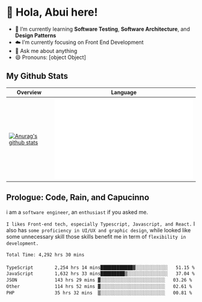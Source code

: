 # 👋 Hola, Abui here!

- 🌱 I’m currently learning **Software Testing**, **Software Architecture**, and **Design Patterns**
- ☁️ I’m currently focusing on Front End Development
- 💬 Ask me about anything
- 😄 Pronouns: [object Object]

## My Github Stats

| Overview | Language |
| --- | --- |
|[![Anurag's github stats](https://github-readme-stats.vercel.app/api?username=abui-am&count_private=true)](https://github.com/anuraghazra/github-readme-stats)|![Language](https://raw.githubusercontent.com/abui-am/stats/c6455f656dfce7acd3951e5ec5b25d72af0b2ee3/generated/languages.svg)|

## Prologue: Code, Rain, and Capucinno
i am a `software engineer`, an `enthusiast` if you asked me. 

`I likes Front-end tech, especially Typescript, Javascript, and React.` I also has `some proficiency in UI/UX and graphic design`, while looked like some unnecessary skill those skills benefit me in term of `flexibility in development.`


<!--START_SECTION:waka-->

```txt
Total Time: 4,292 hrs 30 mins

TypeScript        2,254 hrs 14 mins████████████▓░░░░░░░░░░░░   51.15 %
JavaScript        1,632 hrs 33 mins█████████▒░░░░░░░░░░░░░░░   37.04 %
JSON              143 hrs 29 mins ▓░░░░░░░░░░░░░░░░░░░░░░░░   03.26 %
Other             114 hrs 52 mins ▓░░░░░░░░░░░░░░░░░░░░░░░░   02.61 %
PHP               35 hrs 32 mins  ▒░░░░░░░░░░░░░░░░░░░░░░░░   00.81 %
```

<!--END_SECTION:waka-->
